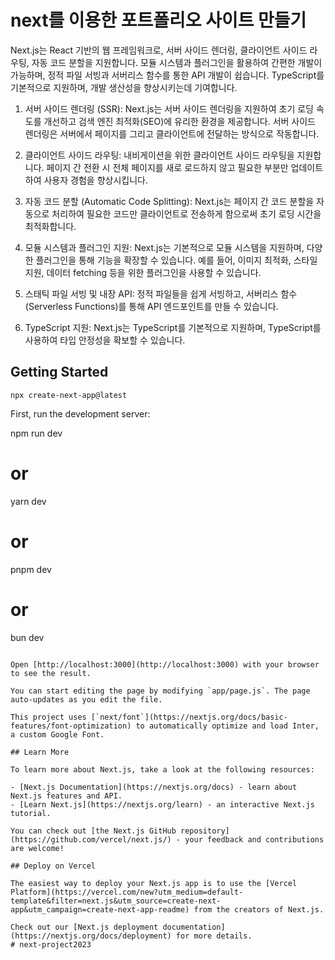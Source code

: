 # next를 이용한 포트폴리오 사이트 만들기
Next.js는 React 기반의 웹 프레임워크로, 서버 사이드 렌더링, 클라이언트 사이드 라우팅, 자동 코드 분할을 지원합니다. 모듈 시스템과 플러그인을 활용하여 간편한 개발이 가능하며, 정적 파일 서빙과 서버리스 함수를 통한 API 개발이 쉽습니다. TypeScript를 기본적으로 지원하며, 개발 생산성을 향상시키는데 기여합니다.

1. 서버 사이드 렌더링 (SSR): Next.js는 서버 사이드 렌더링을 지원하여 초기 로딩 속도를 개선하고 검색 엔진 최적화(SEO)에 유리한 환경을 제공합니다. 서버 사이드 렌더링은 서버에서 페이지를 그리고 클라이언트에 전달하는 방식으로 작동합니다.

2. 클라이언트 사이드 라우팅: 내비게이션을 위한 클라이언트 사이드 라우팅을 지원합니다. 페이지 간 전환 시 전체 페이지를 새로 로드하지 않고 필요한 부분만 업데이트하여 사용자 경험을 향상시킵니다.

3. 자동 코드 분할 (Automatic Code Splitting): Next.js는 페이지 간 코드 분할을 자동으로 처리하여 필요한 코드만 클라이언트로 전송하게 함으로써 초기 로딩 시간을 최적화합니다.

4. 모듈 시스템과 플러그인 지원: Next.js는 기본적으로 모듈 시스템을 지원하며, 다양한 플러그인을 통해 기능을 확장할 수 있습니다. 예를 들어, 이미지 최적화, 스타일 지원, 데이터 fetching 등을 위한 플러그인을 사용할 수 있습니다.

5. 스태틱 파일 서빙 및 내장 API: 정적 파일들을 쉽게 서빙하고, 서버리스 함수 (Serverless Functions)를 통해 API 엔드포인트를 만들 수 있습니다.

6. TypeScript 지원: Next.js는 TypeScript를 기본적으로 지원하며, TypeScript를 사용하여 타입 안정성을 확보할 수 있습니다.

## Getting Started

`npx create-next-app@latest`

First, run the development server:

npm run dev
# or
yarn dev
# or
pnpm dev
# or
bun dev
```

Open [http://localhost:3000](http://localhost:3000) with your browser to see the result.

You can start editing the page by modifying `app/page.js`. The page auto-updates as you edit the file.

This project uses [`next/font`](https://nextjs.org/docs/basic-features/font-optimization) to automatically optimize and load Inter, a custom Google Font.

## Learn More

To learn more about Next.js, take a look at the following resources:

- [Next.js Documentation](https://nextjs.org/docs) - learn about Next.js features and API.
- [Learn Next.js](https://nextjs.org/learn) - an interactive Next.js tutorial.

You can check out [the Next.js GitHub repository](https://github.com/vercel/next.js/) - your feedback and contributions are welcome!

## Deploy on Vercel

The easiest way to deploy your Next.js app is to use the [Vercel Platform](https://vercel.com/new?utm_medium=default-template&filter=next.js&utm_source=create-next-app&utm_campaign=create-next-app-readme) from the creators of Next.js.

Check out our [Next.js deployment documentation](https://nextjs.org/docs/deployment) for more details.
#   n e x t - p r o j e c t 2 0 2 3  
 